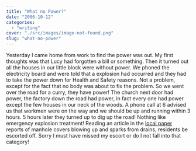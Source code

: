 ```yaml
---
title: "What no Power?"
date: "2006-10-12"
categories: 
  - "writing"
cover: "./src/images/image-not-found.png"
slug: "what-no-power"
---
```


Yesterday I came home from work to find the power was out. My first thoughts was that Lucy had forgotten a bill or something. Then it turned out all the houses in our little block were without power. We phoned the electricity board and were told that a explosion had occurred and they had to take the power down for Health and Safety reasons. Not a problem, except for the fact that no body was about to fix the problem. So we went over the road for a curry, they have power! The church next door had power, the factory down the road had power, in fact every one had power except the few houses in our neck of the woods. A phone call at 6 advised us that workmen were on the way and we should be up and running within 3 hours. 5 hours later they turned up to dig up the road! Nothing like emergency explosion treatment! Reading an article in the [local paper](http://www.sudburytoday.co.uk/ViewArticle2.aspx?SectionID=850&ArticleID=1818214) reports of manhole covers blowing up and sparks from drains, residents be escorted off. Sorry I must have missed my escort or do I not fall into that category!
